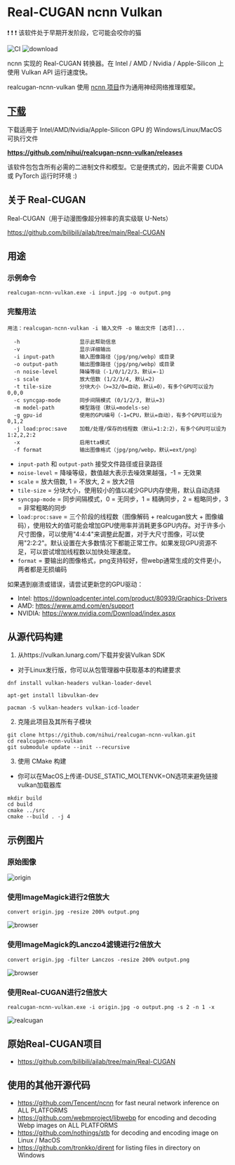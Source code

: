 # Real-CUGAN ncnn Vulkan

:exclamation: :exclamation: :exclamation: 该软件处于早期开发阶段，它可能会咬你的猫

![CI](https://github.com/nihui/realcugan-ncnn-vulkan/workflows/CI/badge.svg)
![download](https://img.shields.io/github/downloads/nihui/realcugan-ncnn-vulkan/total.svg)

ncnn 实现的 Real-CUGAN 转换器。在 Intel / AMD / Nvidia / Apple-Silicon 上使用 Vulkan API 运行速度快。

realcugan-ncnn-vulkan 使用 [ncnn 项目](https://github.com/Tencent/ncnn)作为通用神经网络推理框架。

## [下载](https://github.com/nihui/realcugan-ncnn-vulkan/releases)

下载适用于 Intel/AMD/Nvidia/Apple-Silicon GPU 的 Windows/Linux/MacOS 可执行文件

**https://github.com/nihui/realcugan-ncnn-vulkan/releases**

该软件包包含所有必需的二进制文件和模型。它是便携式的，因此不需要 CUDA 或 PyTorch 运行时环境 :)

## 关于 Real-CUGAN

Real-CUGAN（用于动漫图像超分辨率的真实级联 U-Nets）

https://github.com/bilibili/ailab/tree/main/Real-CUGAN

## 用途

### 示例命令

```
realcugan-ncnn-vulkan.exe -i input.jpg -o output.png
```

### 完整用法

```console
用法：realcugan-ncnn-vulkan -i 输入文件 -o 输出文件 [选项]...

  -h                   显示此帮助信息
  -v                   显示详细输出
  -i input-path        输入图像路径（jpg/png/webp）或目录
  -o output-path       输出图像路径（jpg/png/webp）或目录
  -n noise-level       降噪等级（-1/0/1/2/3，默认=-1）
  -s scale             放大倍数 (1/2/3/4, 默认=2)
  -t tile-size         分块大小（>=32/0=自动，默认=0），有多个GPU可以设为0,0,0
  -c syncgap-mode      同步间隔模式 (0/1/2/3, 默认=3)
  -m model-path        模型路径（默认=models-se）
  -g gpu-id            使用的GPU编号（-1=CPU，默认=自动），有多个GPU可以设为0,1,2
  -j load:proc:save    加载/处理/保存的线程数（默认=1:2:2），有多个GPU可以设为1:2,2,2:2
  -x                   启用tta模式
  -f format            输出图像格式（jpg/png/webp，默认=ext/png）
```

- `input-path` 和 `output-path` 接受文件路径或目录路径
- `noise-level` = 降噪等级，数值越大表示去噪效果越强，-1 = 无效果
- `scale` = 放大倍数, 1 = 不放大, 2 = 放大2倍
- `tile-size` = 分块大小，使用较小的值以减少GPU内存使用，默认自动选择
- `syncgap-mode` = 同步间隔模式，0 = 无同步，1 = 精确同步，2 = 粗略同步，3 = 非常粗略的同步
- `load:proc:save` = 三个阶段的线程数（图像解码 + realcugan放大 + 图像编码），使用较大的值可能会增加GPU使用率并消耗更多GPU内存。对于许多小尺寸图像，可以使用"4:4:4"来调整此配置，对于大尺寸图像，可以使用"2:2:2"。默认设置在大多数情况下都能正常工作。如果发现GPU资源不足，可以尝试增加线程数以加快处理速度。
- `format` = 要输出的图像格式，png支持较好，但webp通常生成的文件更小，两者都是无损编码

如果遇到崩溃或错误，请尝试更新您的GPU驱动：

- Intel: https://downloadcenter.intel.com/product/80939/Graphics-Drivers
- AMD: https://www.amd.com/en/support
- NVIDIA: https://www.nvidia.com/Download/index.aspx

## 从源代码构建

1. 从https://vulkan.lunarg.com/下载并安装Vulkan SDK
  - 对于Linux发行版，你可以从包管理器中获取基本的构建要求
```shell
dnf install vulkan-headers vulkan-loader-devel
```
```shell
apt-get install libvulkan-dev
```
```shell
pacman -S vulkan-headers vulkan-icd-loader
```

2. 克隆此项目及其所有子模块

```shell
git clone https://github.com/nihui/realcugan-ncnn-vulkan.git
cd realcugan-ncnn-vulkan
git submodule update --init --recursive
```

3. 使用 CMake 构建
  - 你可以在MacOS上传递-DUSE_STATIC_MOLTENVK=ON选项来避免链接vulkan加载器库
```shell
mkdir build
cd build
cmake ../src
cmake --build . -j 4
```

## 示例图片

### 原始图像

![origin](images/0.jpg)

### 使用ImageMagick进行2倍放大

```shell
convert origin.jpg -resize 200% output.png
```

![browser](images/1.png)

### 使用ImageMagick的Lanczo4滤镜进行2倍放大

```shell
convert origin.jpg -filter Lanczos -resize 200% output.png
```

![browser](images/4.png)

### 使用Real-CUGAN进行2倍放大

```shell
realcugan-ncnn-vulkan.exe -i origin.jpg -o output.png -s 2 -n 1 -x
```

![realcugan](images/2.png)

## 原始Real-CUGAN项目

- https://github.com/bilibili/ailab/tree/main/Real-CUGAN

## 使用的其他开源代码

- https://github.com/Tencent/ncnn for fast neural network inference on ALL PLATFORMS
- https://github.com/webmproject/libwebp for encoding and decoding Webp images on ALL PLATFORMS
- https://github.com/nothings/stb for decoding and encoding image on Linux / MacOS
- https://github.com/tronkko/dirent for listing files in directory on Windows
